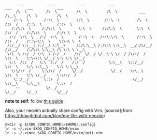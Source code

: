 ```
      ___           ___           ___           ___                       ___       ___           ___     
     /\  \         /\  \         /\  \         /\  \          ___        /\__\     /\  \         /\  \    
    /::\  \       /::\  \        \:\  \       /::\  \        /\  \      /:/  /    /::\  \       /::\  \   
   /:/\:\  \     /:/\:\  \        \:\  \     /:/\:\  \       \:\  \    /:/  /    /:/\:\  \     /:/\ \  \  
  /:/  \:\__\   /:/  \:\  \       /::\  \   /::\~\:\  \      /::\__\  /:/  /    /::\~\:\  \   _\:\~\ \  \ 
 /:/__/ \:|__| /:/__/ \:\__\     /:/\:\__\ /:/\:\ \:\__\  __/:/\/__/ /:/__/    /:/\:\ \:\__\ /\ \:\ \ \__\
 \:\  \ /:/  / \:\  \ /:/  /    /:/  \/__/ \/__\:\ \/__/ /\/:/  /    \:\  \    \:\~\:\ \/__/ \:\ \:\ \/__/
  \:\  /:/  /   \:\  /:/  /    /:/  /           \:\__\   \::/__/      \:\  \    \:\ \:\__\    \:\ \:\__\  
   \:\/:/  /     \:\/:/  /     \/__/             \/__/    \:\__\       \:\  \    \:\ \/__/     \:\/:/  /  
    \::/__/       \::/  /                                  \/__/        \:\__\    \:\__\        \::/  /   
     ~~            \/__/                                                 \/__/     \/__/         \/__/    
```

**note to self**: follow [this guide](https://developer.atlassian.com/blog/2016/02/best-way-to-store-dotfiles-git-bare-repo/)


Also, your neovim actually share config with Vim. [source](from https://thoughtbot.com/blog/my-life-with-neovim)

```
mkdir -p ${XDG_CONFIG_HOME:=$HOME/.config}
ln -s ~/.vim $XDG_CONFIG_HOME/nvim
ln -s ~/.vimrc $XDG_CONFIG_HOME/nvim/init.vim
```
